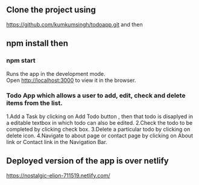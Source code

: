 

## Clone the project using 

https://github.com/kumkumsingh/todoapp.git and then

## npm install then 

### npm start

Runs the app in the development mode.<br />
Open [http://localhost:3000](http://localhost:3000) to view it in the browser.

### Todo App which allows a user to add, edit, check and delete items from the list.

1.Add a Task by clicking on Add Todo button , then that todo is disaplyed in a editable textbox in which todo can also be  edited.
2.Check the todo to be completed by clicking check box.
3.Delete a particular todo by clicking on delete icon.
4.Navigate to about page or contact page by clicking on About link or Contact link in the Navigation Bar.

## Deployed version of the app is over netlify 

https://nostalgic-elion-711519.netlify.com/


